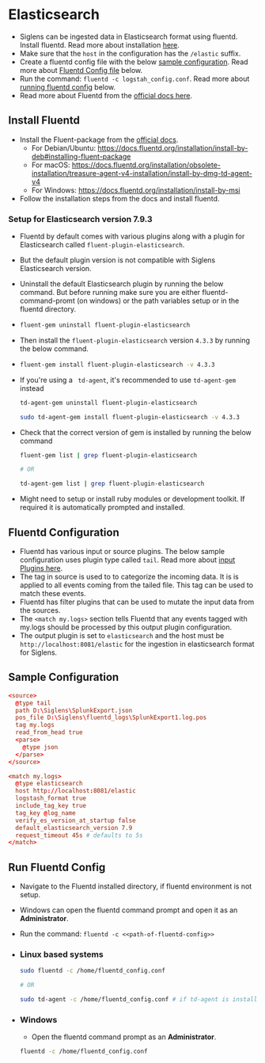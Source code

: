 # Elasticsearch

- Siglens can be ingested data in Elasticsearch format using fluentd. Install fluentd. Read more about installation [here](#install-fluentd).
- Make sure that the `host` in the configuration has the `/elastic` suffix.
- Create a fluentd config file with the below [sample configuration](#sample-configuration). Read more about [Fluentd Config file](#fluentd-configuration) below.
- Run the command: `fluentd -c logstah_config.conf`. Read more about [running fluentd config](#run-fluentd-config) below.
- Read more about Fluentd from the [official docs here](https://docs.fluentd.org/).

## Install Fluentd

- Install the Fluent-package from the [official docs](https://docs.fluentd.org/installation).
  - For Debian/Ubuntu: https://docs.fluentd.org/installation/install-by-deb#installing-fluent-package
  - For macOS: https://docs.fluentd.org/installation/obsolete-installation/treasure-agent-v4-installation/install-by-dmg-td-agent-v4
  - For Windows: https://docs.fluentd.org/installation/install-by-msi
- Follow the installation steps from the docs and install fluentd.

### Setup for Elasticsearch version 7.9.3

- Fluentd by default comes with various plugins along with a plugin for Elasticsearch called `fluent-plugin-elasticsearch`.
- But the default plugin version is not compatible with Siglens Elasticsearch version.
- Uninstall the default Elasticsearch plugin by running the below command. But before running make sure you are either fluentd-command-promt (on windows) or the path variables setup or in the fluentd directory.
- ```bash
  fluent-gem uninstall fluent-plugin-elasticsearch
  ```
- Then install the `fluent-plugin-elasticsearch` version `4.3.3` by running the below command.
- ```bash
  fluent-gem install fluent-plugin-elasticsearch -v 4.3.3
  ```
- If you're using a ` td-agent`, it's recommended to use `td-agent-gem` instead

  ```bash
  td-agent-gem uninstall fluent-plugin-elasticsearch

  sudo td-agent-gem install fluent-plugin-elasticsearch -v 4.3.3
  ```

- Check that the correct version of gem is installed by running the below command

  ```bash
  fluent-gem list | grep fluent-plugin-elasticsearch

  # OR

  td-agent-gem list | grep fluent-plugin-elasticsearch
  ```

- Might need to setup or install ruby modules or development toolkit. If required it is automatically prompted and installed.

## Fluentd Configuration

- Fluentd has various input or source plugins. The below sample configuration uses plugin type called `tail`. Read more about [input Plugins here](https://docs.fluentd.org/input).
- The tag in source is used to to categorize the incoming data. It is is applied to all events coming from the tailed file. This tag can be used to match these events.
- Fluentd has filter plugins that can be used to mutate the input data from the sources.
- The `<match my.logs>` section tells Fluentd that any events tagged with my.logs should be processed by this output plugin configuration.
- The output plugin is set to `elasticsearch` and the host must be `http://localhost:8081/elastic` for the ingestion in elasticsearch format for Siglens.

## Sample Configuration

```conf
<source>
  @type tail
  path D:\Siglens\SplunkExport.json
  pos_file D:\Siglens\fluentd_logs\SplunkExport1.log.pos
  tag my.logs
  read_from_head true
  <parse>
    @type json
  </parse>
</source>

<match my.logs>
  @type elasticsearch
  host http://localhost:8081/elastic
  logstash_format true
  include_tag_key true
  tag_key @log_name
  verify_es_version_at_startup false
  default_elasticsearch_version 7.9
  request_timeout 45s # defaults to 5s
</match>
```

## Run Fluentd Config

- Navigate to the Fluentd installed directory, if fluentd environment is not setup.
- Windows can open the fluentd command prompt and open it as an **Administrator**.
- Run the command: `fluentd -c <<path-of-fluentd-config>>`

- ### Linux based systems

  ```bash
  sudo fluentd -c /home/fluentd_config.conf

  # OR

  sudo td-agent -c /home/fluentd_config.conf # if td-agent is installed
  ```

- ### Windows

  - Open the fluentd command prompt as an **Administrator**.

  ```bash
  fluentd -c /home/fluentd_config.conf
  ```
